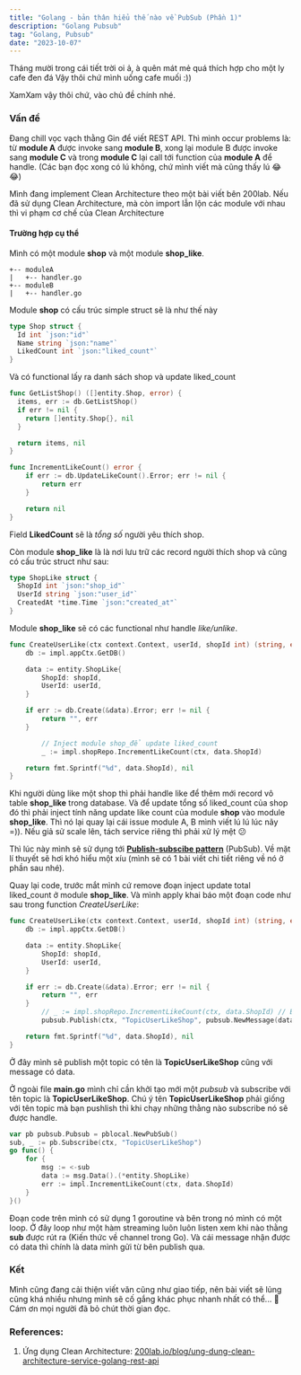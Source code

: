 ```yaml
---
title: "Golang - bản thân hiểu thế nào về PubSub (Phần 1)"
description: "Golang Pubsub"
tag: "Golang, Pubsub"
date: "2023-10-07"
---
```


Tháng mười trong cái tiết trời oi ả, à quên mát mẻ quá thích hợp cho một ly cafe đen đá
Vậy thôi chứ mình uống cafe muối :))

XamXam vậy thôi chứ, vào chủ đề chính nhé.


### Vấn đề

Đang chill vọc vạch thằng Gin để viết REST API. Thì mình occur problems là: từ **module A** được invoke sang **module B**, xong lại module B được invoke sang **module C** và trong **module C** lại call tới function của **module A** để handle.
(Các bạn đọc xong có lú không, chứ mình viết mà cũng thấy lú 😂😂)

Mình đang implement Clean Architecture theo một bài viết bên 200lab. Nếu đã sử dụng Clean Architecture, mà còn import lẫn lộn các module với nhau thì vi phạm cơ chế của Clean Architecture

#### Trường hợp cụ thể

Mình có một module **shop** và một module **shop_like**. 

```
+-- moduleA
|   +-- handler.go
+-- moduleB
|   +-- handler.go
```

Module **shop** có cấu trúc simple struct sẽ là như thế này

```go
type Shop struct {
  Id int `json:"id"`
  Name string `json:"name"`
  LikedCount int `json:"liked_count"`
}
```

Và có functional lấy ra danh sách shop và update liked_count

```go
func GetListShop() ([]entity.Shop, error) {
  items, err := db.GetListShop()
  if err != nil {
    return []entity.Shop{}, nil
  }

  return items, nil
}

func IncrementLikeCount() error {
	if err := db.UpdateLikeCount().Error; err != nil {
		return err
	}

	return nil
}

```

Field **LikedCount** sẽ là *tổng số* người yêu thích shop.

Còn module **shop_like** là là nơi lưu trữ các record người thích shop và cũng có cấu trúc struct như sau:

```go
type ShopLike struct {
  ShopId int `json:"shop_id"`
  UserId string `json:"user_id"`
  CreatedAt *time.Time `json:"created_at"`
}
```

Module **shop_like** sẽ có các functional như handle *like/unlike*.

```go
func CreateUserLike(ctx context.Context, userId, shopId int) (string, error) {
	db := impl.appCtx.GetDB()

	data := entity.ShopLike{
		ShopId: shopId,
		UserId: userId,
	}

	if err := db.Create(&data).Error; err != nil {
		return "", err
	}

        // Inject module shop_để update liked_count
        _ := impl.shopRepo.IncrementLikeCount(ctx, data.ShopId)

	return fmt.Sprintf("%d", data.ShopId), nil
}
```

Khi người dùng like một shop thì phải handle like để thêm mới record vô table **shop_like** trong database. Và để update tổng số liked_count của shop đó thì phải inject tính năng update like count của module **shop** vào module **shop_like**. Thì nó lại quay lại cái issue module A, B mình viết lú lú lúc nãy =)). Nếu giả sử scale lên, tách service riêng thì phải xử lý mệt 😕

Thì lúc này mình sẽ sử dụng tới **[Publish-subscibe pattern](https://en.wikipedia.org/wiki/Publish%E2%80%93subscribe_pattern)** (PubSub). Về mặt lí thuyết sẽ hơi khó hiểu một xíu (mình sẽ có 1 bài viết chi tiết riêng về nó ở phần sau nhé).

Quay lại code, trước mắt mình cứ remove đoạn inject update total liked_count ở module **shop_like**. Và mình apply khai báo một đoạn code như sau trong function *CreateUserLike*:

```go
func CreateUserLike(ctx context.Context, userId, shopId int) (string, error) {
	db := impl.appCtx.GetDB()

	data := entity.ShopLike{
		ShopId: shopId,
		UserId: userId,
	}

	if err := db.Create(&data).Error; err != nil {
		return "", err
	}
        // _ := impl.shopRepo.IncrementLikeCount(ctx, data.ShopId) // Bỏ dòng này
        pubsub.Publish(ctx, "TopicUserLikeShop", pubsub.NewMessage(data))  // Và thêm dòng này

	return fmt.Sprintf("%d", data.ShopId), nil
}
```

Ở đây mình sẽ publish một topic có tên là **TopicUserLikeShop** cũng với message có data.

Ở ngoài file **main.go** mình chỉ cần khởi tạo mới một *pubsub* và subscribe với tên topic là **TopicUserLikeShop**. Chú ý tên **TopicUserLikeShop** phải giống với tên topic mà bạn pushlish thì khi chạy những thằng nào subscribe nó sẽ được handle.

```go
var pb pubsub.Pubsub = pblocal.NewPubSub()
sub, _ := pb.Subscribe(ctx, "TopicUserLikeShop")
go func() {
	for {
		msg := <-sub
		data := msg.Data().(*entity.ShopLike)
		err := impl.IncrementLikeCount(ctx, data.ShopId)
	}
}()
```

Đoạn code trên mình có sử dụng 1 goroutine và bên trong nó mình có một loop. Ở đây loop như một hàm streaming luôn luôn listen xem khi nào thằng **sub** được rút ra (Kiến thức về channel trong Go). Và cái message nhận được có data thì chính là data mình gửi từ bên publish qua.


### Kết

Mình cũng đang cải thiện viết văn cũng như giao tiếp, nên bài viết sẽ lủng cũng khá nhiều nhưng mình sẽ cố gắng khác phục nhanh nhất có thể... 🥳 Cám ơn mọi người đã bỏ chút thời gian đọc.


### References:
1. Ứng dụng Clean Architecture: [200lab.io/blog/ung-dung-clean-architecture-service-golang-rest-api](https://200lab.io/blog/ung-dung-clean-architecture-service-golang-rest-api/)